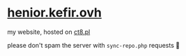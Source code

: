 # [henior.kefir.ovh](https://henior.kefir.ovh/)
my website, hosted on [ct8.pl](https://www.ct8.pl/)

please don't spam the server with `sync-repo.php` requests 🙏
